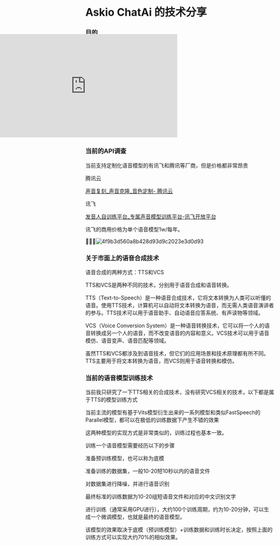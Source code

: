 # Askio ChatAi 的技术分享

### 目的

技术测的一些技术方案分享

### 当前的技术方案

[ProcessOn Flowchart](https://www.processon.com/embed/645349aeb546c76a2f37186a)

<iframe id="embed_dom" name="embed_dom" frameborder="0" style="display:block;margin-left:-244.5px; margin-top:-137.5px;width:489px; height:275px;" src="https://www.processon.com/embed/645349aeb546c76a2f37186a"></iframe>

### 当前的API调查

当前支持定制化语音模型的有讯飞和腾讯等厂商，但是价格都非常昂贵

腾讯云

[声音复刻_声音克隆_音色定制- 腾讯云](https://cloud.tencent.com/product/vrs)

讯飞

[发音人自训练平台_专属声音模型训练平台-讯飞开放平台](https://www.xfyun.cn/solutions/train)

讯飞的商用价格为单个语音模型1w/每年。

![4f9b3d560a8b428d93d9c2023e3d0d93](file:///C:/Users/Administrator/Pictures/Typedown/4f9b3d56-0a8b-428d-93d9-c2023e3d0d93.png?msec=1690107287050)



### 关于市面上的语音合成技术

语音合成的两种方式：TTS和VCS

TTS和VCS是两种不同的技术，分别用于语音合成和语音转换。

TTS（Text-to-Speech）是一种语音合成技术，它将文本转换为人类可以听懂的语音。使用TTS技术，计算机可以自动将文本转换为语音，而无需人类语音演讲者的参与。TTS技术可以用于语音助手、自动语音应答系统、有声读物等领域。

VCS（Voice Conversion System）是一种语音转换技术，它可以将一个人的语音转换成另一个人的语音，而不改变语音的内容和意义。VCS技术可以用于语音模仿、语音变声、语音匹配等领域。

虽然TTS和VCS都涉及到语音技术，但它们的应用场景和技术原理都有所不同。TTS主要用于将文本转换为语音，而VCS则用于语音转换和模仿。

### 当前的语音模型训练技术

当前我只研究了一下TTS相关的合成技术，没有研究VCS相关的技术，以下都是属于TTS的模型训练方式

当前主流的模型有基于Vits模型衍生出来的一系列模型和类似FastSpeech的Parallel模型，都可以在极低的训练数据下产生不错的效果

这两种模型的实现方式是非常类似的，训练过程也基本一致。

训练一个语音模型需要经历以下的步骤

准备预训练模型，也可以称为底模

准备训练的数据集，一般10-20短10秒以内的语音文件

对数据集进行降噪，并进行语音识别

最终标准的训练数据为10-20组短语音文件和对应的中文识别文字

进行训练（通常采用GPU进行），大约100个训练周期，约为10-20分钟，可以生成一个微调模型，也就是最终的语音模型。

该模型的效果取决于底模（预训练模型）+训练数据和训练时长决定，按照上面的训练方式可以实现大约70%的相似效果。

